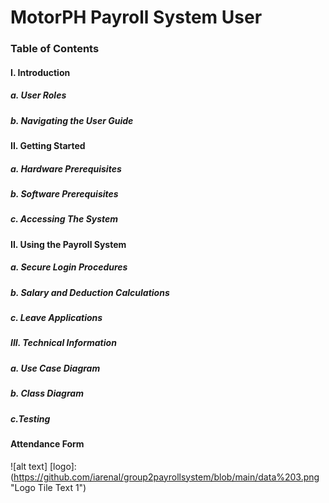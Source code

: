 # MotorPH Payroll System User
### Table of Contents
#### I. Introduction
##### a. User Roles
##### b. Navigating the User Guide
#### II. Getting Started
##### a. Hardware Prerequisites
##### b. Software Prerequisites
##### c. Accessing The System
#### II. Using the Payroll System
##### a. Secure Login Procedures
##### b. Salary and Deduction Calculations
##### c. Leave Applications
##### III. Technical Information
##### a. Use Case Diagram
##### b. Class Diagram
##### c.Testing
#### Attendance Form
![alt text] [logo]: (https://github.com/iarenal/group2payrollsystem/blob/main/data%203.png "Logo Tile Text 1")

